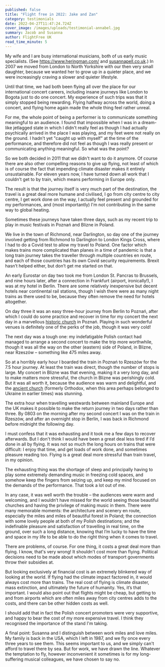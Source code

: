 ```yaml
---
published: false
title: "Flight free in 2022: Jake and Zan"
category: testimonials
date: 2022-04-27T11:47:24.724Z
cover_image: /images/uploads/testimonial-annabel.jpg
summary: Jacob and Susanna
author: FlightFree UK
read_time_minute: 5
---
```

My wife and I are busy international musicians, both of us early music specialists. (See <https://www.heringman.com/> and [susannapell.co.uk](http://susannapell.co.uk/).) In 2007 we moved from London to North Yorkshire with our then very small daughter, because we wanted her to grow up in a quieter place, and we were increasingly craving a slower and quieter lifestyle. 

Until that time, we had both been flying all over the place for our international concert careers, including insane journeys like London to Bogota just to do one concert. My experience of such trips was that it simply stopped being rewarding. Flying halfway across the world, doing a concert, and flying home again made the whole thing feel rather unreal. 

For me, the whole point of being a performer is to communicate something meaningful to an audience. I found that impossible when I was in a dream-like jetlagged state in which I didn't really feel as though I had actually psychically arrived in the place I was playing, and my feet were not really on the ground. I hadn't yet "caught up with myself" at the time of the performance, and therefore did not feel as though I was really present or communicating anything meaningful. So what was the point?

So we both decided in 2011 that we didn't want to do it anymore. Of course there are also other compelling reasons to give up flying, not least of which is of course the fact that impending climate disaster makes it entirely unsustainable. For eleven years now, I have turned down all work that I couldn't get to by train, which means performing in Europe only. 

The result is that the journey itself is very much part of the destination, the travel is a great deal more humane and civilised, I go from city centre to city centre, I get work done on the way, I actually feel present and grounded for my performances, and (most importantly) I'm not contributing in the same way to global heating. 

Sometimes these journeys have taken three days, such as my recent trip to play in music festivals in Poznań and Blizne in Poland. 

We live in the town of Richmond, near Darlington, so day one of the journey involved getting from Richmond to Darlington to London Kings Cross, where I had to do a Covid test to allow my travel to Poland. One factor which makes trains more complicated than planes in a time of pandemic is that a long train journey takes the traveller through multiple countries en route, and each of those countries has its own Covid security requirements. Brexit hasn’t helped either, but don’t get me started on that.

An early Eurostar on day two took me from London St. Pancras to Brussels, and nine hours later, after a connection in Frankfurt (airport, ironically!), I was at my hotel in Berlin. There are some relatively inexpensive but decent hotels near continental rail stations, though I wish there were as many night trains as there used to be, because they often remove the need for hotels altogether.

On day three it was an easy three-hour journey from Berlin to Poznań, after which I could do some practice and recover in time for my concert the next day in a marvellous [historic church](https://photos.app.goo.gl/F1rhWg4ZgjHYrXwo7) in Poznań. Playing in such wonderful venues is definitely one of the perks of the job, though it was very cold!

The next day was a tough one: my indefatigable Polish contact had managed to arrange a second concert to make the trip more worthwhile, though it was all the way on the other (eastern) side of Poland, in Blizne, near Rzeszów – something like 475 miles away. 

So at a horribly early hour I boarded the train in Poznań to Rzeszów for the 7.5 hour journey. At least the train was direct, though the number of stops is large. My concert in Blizne was that evening, making it a very long day, and to make matters more stressful, the church in Blizne was perishingly cold. But it was all worth it, because the audience was warm and delightful, and the [ancient church](https://photos.app.goo.gl/PsppfhxVJr4eprCy6) (formerly Orthodox, when this area perhaps belonged to Ukraine in earlier times) was stunning.

The extra hour when travelling westwards between mainland Europe and the UK makes it possible to make the return journey in two days rather than three. By 0803 on the morning after my second concert I was on the train in Rzeszów, and after an overnight stop in Berlin, I was back in Richmond before midnight the following day.

I must confess that it was exhausting and it took me a few days to recover afterwards. But I don't think I would have been a great deal less tired if I’d done in all by flying. It was not so much the long hours on trains that were difficult: I enjoy that time, and get loads of work done, and sometimes pleasure reading too. Flying is a great deal more stressful than train travel, in my opinion.

The exhausting thing was the shortage of sleep and principally having to play some extremely demanding music in freezing cold spaces, and somehow keep the fingers from seizing up, and keep my mind focused on the demands of the performance. That took a lot out of me. 

In any case, it was well worth the trouble – the audiences were warm and welcoming, and I wouldn’t have missed for the world seeing those beautiful churches and having the privilege of making music in them. There were many memorable moments: the architecture and scenery en route, especially the miles and miles of beautiful forest in Poland; the connection with some lovely people at both of my Polish destinations; and the indefinable pleasure and satisfaction of travelling in real time, on the ground, over such a long distance, knowing that I’m lucky to have the time and space in my life to be able to do the right thing when it comes to travel.

There are problems, of course. For one thing, it costs a great deal more than flying. I know, that's very wrong! It shouldn't cost more than flying. Political decisions need to be made about which modes of transport governments throw their subsidies at.

But looking exclusively at financial cost is an extremely blinkered way of looking at the world. If flying had the climate impact factored in, it would always cost more than trains. The real cost of flying is climate disaster, mass extinction, and ultimately the future of humanity. Yes, it’s that important. I would also point out that flights might be cheap, but getting to and from airports which are often miles away from city centres adds to the costs, and there can be other hidden costs as well.

I should add that in fact the Polish concert promoters were very supportive, and happy to bear the cost of my more expensive travel. I think they recognised the importance of the stand I'm taking.

A final point: Susanna and I distinguish between work miles and love miles. My family is back in the USA, which I left in 1987, and we fly once every three years to see them. This seems important to us, and we simply can't afford to travel there by sea. But for work, we have drawn the line. Whatever the temptation to fly, however inconvenient it sometimes is for my long-suffering musical colleagues, we have chosen to say no.
